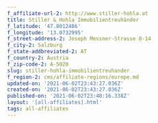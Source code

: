 ```yaml
---
f_affiliate-url-2: http://www.stiller-hohla.at
title: Stiller & Hohla Immobilientreuhänder
f_latitude: '47.8012486'
f_longitude: '13.0732995'
f_street-address-2: Joseph Messner-Strasse 8-14­
f_city-2: Salzburg­
f_state-addbreviated-2: AT­
f_country-2: Austria
f_zip-code-2: A-5020
slug: stiller-hohla-immobilientreuhander
f_region-2: cms/affiliate-regions/europe.md
updated-on: '2021-06-02T23:43:27.036Z'
created-on: '2021-06-02T23:43:27.036Z'
published-on: '2021-06-02T23:48:16.338Z'
layout: '[all-affiliates].html'
tags: all-affiliates
---
```



